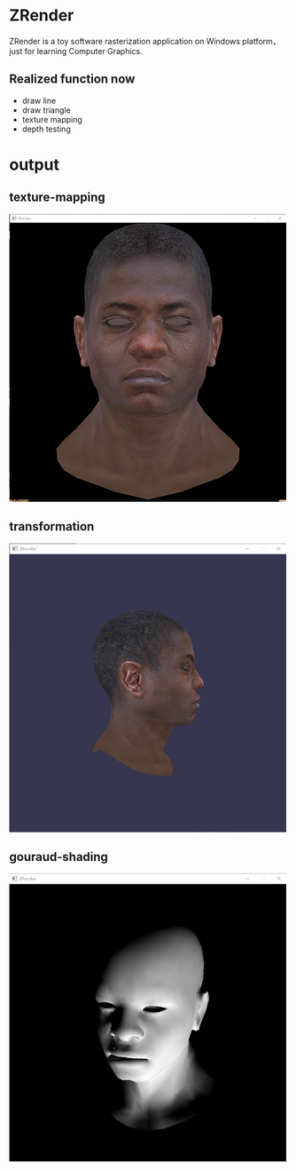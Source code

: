 # ZRender
ZRender is a toy software rasterization application on Windows platform，just for learning Computer Graphics.
## Realized function now
* draw line 
* draw triangle
* texture mapping
* depth testing

# output
## texture-mapping
![](https://github.com/ZW-Zh/ZRender/blob/master/ZRender/output/texture-mapping.png)
## transformation
![](https://github.com/ZW-Zh/ZRender/blob/master/ZRender/output/transform.gif)
## gouraud-shading
![](https://github.com/ZW-Zh/ZRender/blob/master/ZRender/output/gouraud-shading.png)
